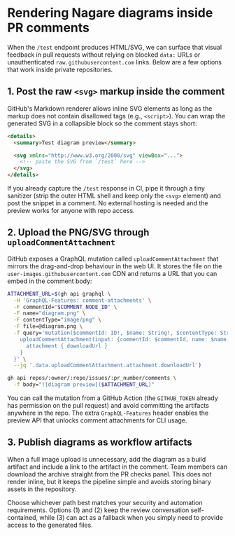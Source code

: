 # Rendering Nagare diagrams inside PR comments

When the `/test` endpoint produces HTML/SVG, we can surface that visual feedback in pull requests without relying on blocked `data:` URLs or unauthenticated `raw.githubusercontent.com` links. Below are a few options that work inside private repositories.

## 1. Post the raw `<svg>` markup inside the comment

GitHub's Markdown renderer allows inline SVG elements as long as the markup does not contain disallowed tags (e.g., `<script>`). You can wrap the generated SVG in a collapsible block so the comment stays short:

```markdown
<details>
  <summary>Test diagram preview</summary>

  <svg xmlns="http://www.w3.org/2000/svg" viewBox="...">
    <!-- paste the SVG from `/test` here -->
  </svg>
</details>
```

If you already capture the `/test` response in CI, pipe it through a tiny sanitizer (strip the outer HTML shell and keep only the `<svg>` element) and post the snippet in a comment. No external hosting is needed and the preview works for anyone with repo access.

## 2. Upload the PNG/SVG through `uploadCommentAttachment`

GitHub exposes a GraphQL mutation called `uploadCommentAttachment` that mirrors the drag-and-drop behaviour in the web UI. It stores the file on the `user-images.githubusercontent.com` CDN and returns a URL that you can embed in the comment body:

```bash
ATTACHMENT_URL=$(gh api graphql \
  -H 'GraphQL-Features: comment-attachments' \
  -F commentId="$COMMENT_NODE_ID" \
  -F name="diagram.png" \
  -F contentType="image/png" \
  -F file=@diagram.png \
  -f query='mutation($commentId: ID!, $name: String!, $contentType: String!, $file: Upload!) {
    uploadCommentAttachment(input: {commentId: $commentId, name: $name, contentType: $contentType, file: $file}) {
      attachment { downloadUrl }
    }
  }' \
  --jq '.data.uploadCommentAttachment.attachment.downloadUrl')

gh api repos/:owner/:repo/issues/:pr_number/comments \
  -f body="![diagram preview]($ATTACHMENT_URL)"
```

You can call the mutation from a GitHub Action (the `GITHUB_TOKEN` already has permission on the pull request) and avoid committing the artifacts anywhere in the repo. The extra `GraphQL-Features` header enables the preview API that unlocks comment attachments for CLI usage.

## 3. Publish diagrams as workflow artifacts

When a full image upload is unnecessary, add the diagram as a build artifact and include a link to the artifact in the comment. Team members can download the archive straight from the PR checks panel. This does not render inline, but it keeps the pipeline simple and avoids storing binary assets in the repository.

Choose whichever path best matches your security and automation requirements. Options (1) and (2) keep the review conversation self-contained, while (3) can act as a fallback when you simply need to provide access to the generated files.
